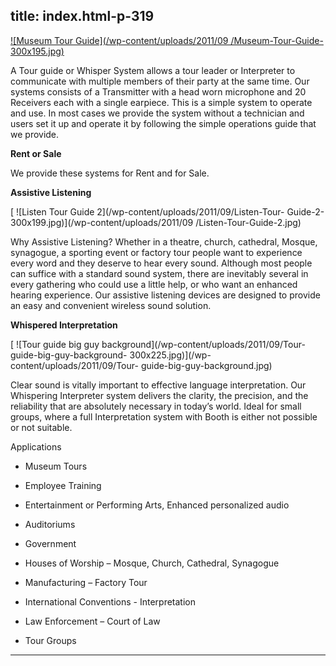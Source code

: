  title: index.html-p-319
----------------------------------------------------------

[ ![Museum Tour Guide](/wp-content/uploads/2011/09 /Museum-Tour-Guide-300x195.jpg)](/wp-content/uploads/2011/09/Museum-Tour-Guide.jpg)

A Tour guide or Whisper System allows a tour leader or Interpreter to communicate with multiple members of their party at the same time. Our systems consists of a Transmitter with a head worn microphone and 20 Receivers each with a single earpiece. This is a simple system to operate and use. In most cases we provide the system without a technician and users set it up and operate it by following the simple operations guide that we provide.

**Rent or Sale**

We provide these systems for Rent and for Sale.

**Assistive Listening**

[ ![Listen Tour Guide 2](/wp-content/uploads/2011/09/Listen-Tour- Guide-2-300x199.jpg)](/wp-content/uploads/2011/09 /Listen-Tour-Guide-2.jpg)

Why Assistive Listening? Whether in a theatre, church, cathedral, Mosque, synagogue, a sporting event or factory tour people want to experience every word and they deserve to hear every sound. Although most people can suffice with a standard sound system, there are inevitably several in every gathering who could use a little help, or who want an enhanced hearing experience. Our assistive listening devices are designed to provide an easy and convenient wireless sound solution.

**Whispered Interpretation**

[ ![Tour guide big guy background](/wp-content/uploads/2011/09/Tour-guide-big-guy-background- 300x225.jpg)](/wp-content/uploads/2011/09/Tour- guide-big-guy-background.jpg)

Clear sound is vitally important to effective language interpretation. Our Whispering Interpreter system delivers the clarity, the precision, and the reliability that are absolutely necessary in today’s world. Ideal for small groups, where a full Interpretation system with Booth is either not possible or not suitable.

Applications

 -  Museum Tours

 -  Employee Training

 -  Entertainment or Performing Arts, Enhanced personalized audio

 -  Auditoriums

 -  Government

 -  Houses of Worship – Mosque, Church, Cathedral, Synagogue

 -  Manufacturing – Factory Tour

 -  International Conventions - Interpretation

 -  Law Enforcement – Court of Law

 -  Tour Groups




----------------------------------------------------------
